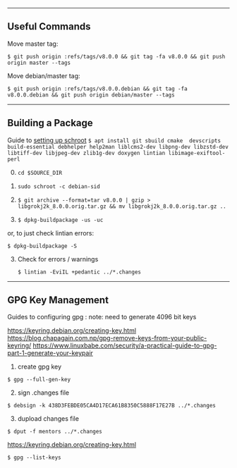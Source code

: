 ----------------
Useful Commands
----------------

Move master tag:

`$ git push origin :refs/tags/v8.0.0 && git tag -fa v8.0.0 && git push origin master --tags`


Move debian/master tag:

`$ git push origin :refs/tags/v8.0.0.debian && git tag -fa v8.0.0.debian && git push origin debian/master --tags`

------------------
Building a Package
------------------

Guide to [setting up schroot](https://wiki.debian.org/Packaging/Pre-Requisites)
`$ apt install git sbuild cmake  devscripts build-essential debhelper help2man liblcms2-dev libpng-dev libzstd-dev libtiff-dev libjpeg-dev zlib1g-dev doxygen lintian libimage-exiftool-perl`

0. `cd $SOURCE_DIR`

1. `sudo schroot -c debian-sid`

2. `$ git archive --format=tar v8.0.0 | gzip > libgrokj2k_8.0.0.orig.tar.gz && mv libgrokj2k_8.0.0.orig.tar.gz ..`

3. `$ dpkg-buildpackage -us -uc`

or, to just check lintian errors:

   `$ dpkg-buildpackage -S`

3. Check for errors / warnings

   `$ lintian -EviIL +pedantic ../*.changes`
   
   
------------------
GPG Key Management
------------------

Guides to configuring gpg : note: need to generate 4096 bit keys

https://keyring.debian.org/creating-key.html
https://blog.chapagain.com.np/gpg-remove-keys-from-your-public-keyring/
https://www.linuxbabe.com/security/a-practical-guide-to-gpg-part-1-generate-your-keypair


1. create gpg key

`$ gpg --full-gen-key`

2. sign .changes file

`$ debsign -k 438D3FEBDE05CA4D17ECA61B8350C5888F17E27B ../*.changes`

3. dupload changes file

`$ dput -f mentors ../*.changes`

https://keyring.debian.org/creating-key.html

`$ gpg --list-keys`
